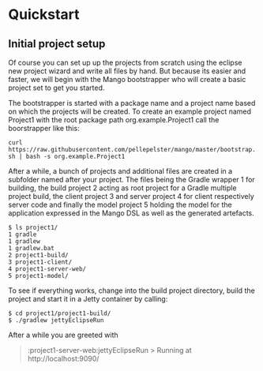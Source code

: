 # Quickstart

## Initial project setup

Of course you can set up up the projects from scratch using the eclipse new project wizard and write all files by hand. But because its easier and faster, we will begin with the Mango bootstrapper who will create a basic project set to get you started.

The bootstrapper is started with a package name and a project name based on which the projects will be created. To create an example project named Project1 with the root package path org.example.Project1 call the boorstrapper like this:

`curl https://raw.githubusercontent.com/pellepelster/mango/master/bootstrap.sh | bash -s org.example.Project1`

After a while, a bunch of projects and additional files are created in a subfolder named after your project. The files being the Gradle wrapper 1 for building, the build project 2 acting as root project for a Gradle multiple project build, the client project 3 and server project 4 for client respectively server code and finally the model project 5 holding the model for the application expressed in the Mango DSL as well as the generated artefacts.

```
$ ls project1/
1 gradle
1 gradlew
1 gradlew.bat
2 project1-build/
3 project1-client/
4 project1-server-web/
5 project1-model/
```
To see if everything works, change into the build project directory, build the project and start it in a Jetty container by calling:

```
$ cd project1/project1-build/
$ ./gradlew jettyEclipseRun
```

After a while you are greeted with

> :project1-server-web:jettyEclipseRun > Running at http://localhost:9090/
